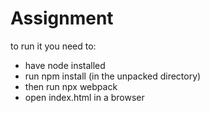 # Assignment
to run it you need to:
- have node installed
- run npm install (in the unpacked directory)
- then run npx webpack
- open index.html in a browser

